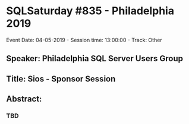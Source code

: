 # SQLSaturday #835 - Philadelphia 2019
Event Date: 04-05-2019 - Session time: 13:00:00 - Track: Other
## Speaker: Philadelphia SQL Server Users Group
## Title: Sios - Sponsor Session
## Abstract:
### TBD
